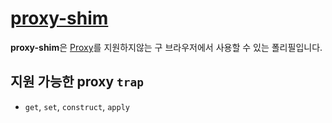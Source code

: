 # [proxy-shim](https://github.com/mohwa/proxy-shim)

**proxy-shim**은 [Proxy](https://developer.mozilla.org/en-US/docs/Web/JavaScript/Reference/Global_Objects/Proxy)를 지원하지않는 구 브라우저에서 사용할 수 있는 폴리필입니다.

## 지원 가능한 proxy `trap`

- `get`, `set`, `construct`, `apply`